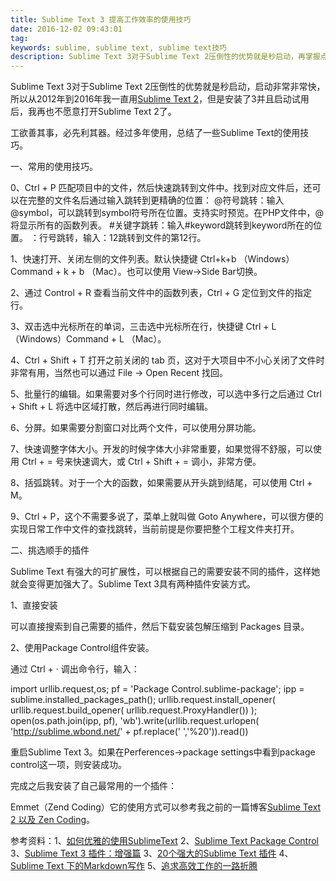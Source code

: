 ```yaml
---
title: Sublime Text 3 提高工作效率的使用技巧
date: 2016-12-02 09:43:01
tag: 
keywords: sublime, sublime text, sublime text技巧
description: Sublime Text 3对于Sublime Text 2压倒性的优势就是秒启动，再掌握点技巧就更无敌了。
---
```


Sublime Text 3对于Sublime Text 2压倒性的优势就是秒启动，启动非常非常快，所以从2012年到2016年我一直用[Sublime Text 2](http://www.cnblogs.com/cocowool/archive/2012/07/01/2572011.html)，但是安装了3并且启动试用后，我再也不愿意打开Sublime Text 2了。

工欲善其事，必先利其器。经过多年使用，总结了一些Sublime Text的使用技巧。

一、常用的使用技巧。

0、Ctrl + P 匹配项目中的文件，然后快速跳转到文件中。找到对应文件后，还可以在完整的文件名后通过输入跳转到更精确的位置：
@符号跳转：输入@symbol，可以跳转到symbol符号所在位置。支持实时预览。在PHP文件中，@将显示所有的函数列表。
#关键字跳转：输入#keyword跳转到keyword所在的位置。
：行号跳转，输入：12跳转到文件的第12行。

1、快速打开、关闭左侧的文件列表。默认快捷键 Ctrl+k+b （Windows）Command + k + b （Mac）。也可以使用 View->Side Bar切换。

2、通过 Control + R 查看当前文件中的函数列表，Ctrl + G 定位到文件的指定行。

3、双击选中光标所在的单词，三击选中光标所在行，快捷键 Ctrl + L （Windows）Command + L （Mac）。

4、Ctrl + Shift + T 打开之前关闭的 tab 页，这对于大项目中不小心关闭了文件时非常有用，当然也可以通过 File -> Open Recent 找回。

5、批量行的编辑。如果需要对多个行同时进行修改，可以选中多行之后通过 Ctrl + Shift + L 将选中区域打散，然后再进行同时编辑。

6、分屏。如果需要分割窗口对比两个文件，可以使用分屏功能。

7、快速调整字体大小。开发的时候字体大小非常重要，如果觉得不舒服，可以使用 Ctrl + = 号来快速调大，或 Ctrl + Shift + = 调小，非常方便。

8、括弧跳转。对于一个大的函数，如果需要从开头跳到结尾，可以使用 Ctrl + M。

9、Ctrl + P，这个不需要多说了，菜单上就叫做 Goto Anywhere，可以很方便的实现日常工作中文件的查找跳转，当前前提是你要把整个工程文件夹打开。

二、挑选顺手的插件

Sublime Text 有强大的可扩展性，可以根据自己的需要安装不同的插件，这样她就会变得更加强大了。Sublime Text 3具有两种插件安装方式。

1、直接安装

可以直接搜索到自己需要的插件，然后下载安装包解压缩到 Packages 目录。

2、使用Package Control组件安装。

通过 Ctrl + · 调出命令行，输入：

import urllib.request,os; pf = 'Package Control.sublime-package'; ipp = sublime.installed_packages_path(); urllib.request.install_opener( urllib.request.build_opener( urllib.request.ProxyHandler()) ); open(os.path.join(ipp, pf), 'wb').write(urllib.request.urlopen( 'http://sublime.wbond.net/' + pf.replace(' ','%20')).read())


重启Sublime Text 3。如果在Perferences->package settings中看到package control这一项，则安装成功。

完成之后我安装了自己最常用的一个插件：

Emmet（Zend Coding）它的使用方式可以参考我之前的一篇博客[Sublime Text 2 以及 Zen Coding](http://www.cnblogs.com/cocowool/archive/2012/07/01/2572011.html)。

参考资料：1、[如何优雅的使用SublimeText](http://www.jeffjade.com/2015/12/15/2015-04-17-toss-sublime-text/#)
2、[Sublime Text Package Control](https://packagecontrol.io/installation)
3、[Sublime Text 3 插件：增强篇](http://www.jianshu.com/p/5905f927d01b)
3、[20个强大的Sublime Text 插件](http://www.open-open.com/news/view/26d731)
4、[Sublime Text 下的Markdown写作](http://www.cnblogs.com/jadeboy/p/4165449.html)
5、[追求高效工作的一路折腾](http://www.jeffjade.com/2015/08/28/2015-08-28-Write-Morkdown/)